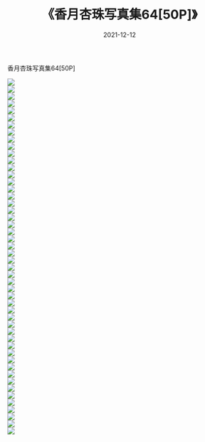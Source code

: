 ﻿---
layout: post
title:  《香月杏珠写真集64[50P]》
date:   2021-12-12
img: http://pic.660000.xyz/1:/性感/2021/香月杏珠写真集64[50P]/000.jpg
categories: [美女, 清纯, 唯美]
---

香月杏珠写真集64[50P]

  ![](http://pic.660000.xyz/1:/性感/2021/香月杏珠写真集64[50P]/001.jpg) <br> ![](http://pic.660000.xyz/1:/性感/2021/香月杏珠写真集64[50P]/002.jpg) <br> ![](http://pic.660000.xyz/1:/性感/2021/香月杏珠写真集64[50P]/003.jpg) <br> ![](http://pic.660000.xyz/1:/性感/2021/香月杏珠写真集64[50P]/004.jpg) <br> ![](http://pic.660000.xyz/1:/性感/2021/香月杏珠写真集64[50P]/005.jpg) <br> ![](http://pic.660000.xyz/1:/性感/2021/香月杏珠写真集64[50P]/006.jpg) <br> ![](http://pic.660000.xyz/1:/性感/2021/香月杏珠写真集64[50P]/007.jpg) <br> ![](http://pic.660000.xyz/1:/性感/2021/香月杏珠写真集64[50P]/008.jpg) <br> ![](http://pic.660000.xyz/1:/性感/2021/香月杏珠写真集64[50P]/009.jpg) <br> ![](http://pic.660000.xyz/1:/性感/2021/香月杏珠写真集64[50P]/010.jpg) <br> ![](http://pic.660000.xyz/1:/性感/2021/香月杏珠写真集64[50P]/011.jpg) <br> ![](http://pic.660000.xyz/1:/性感/2021/香月杏珠写真集64[50P]/012.jpg) <br> ![](http://pic.660000.xyz/1:/性感/2021/香月杏珠写真集64[50P]/013.jpg) <br> ![](http://pic.660000.xyz/1:/性感/2021/香月杏珠写真集64[50P]/014.jpg) <br> ![](http://pic.660000.xyz/1:/性感/2021/香月杏珠写真集64[50P]/015.jpg) <br> ![](http://pic.660000.xyz/1:/性感/2021/香月杏珠写真集64[50P]/016.jpg) <br> ![](http://pic.660000.xyz/1:/性感/2021/香月杏珠写真集64[50P]/017.jpg) <br> ![](http://pic.660000.xyz/1:/性感/2021/香月杏珠写真集64[50P]/018.jpg) <br> ![](http://pic.660000.xyz/1:/性感/2021/香月杏珠写真集64[50P]/019.jpg) <br> ![](http://pic.660000.xyz/1:/性感/2021/香月杏珠写真集64[50P]/020.jpg) <br> ![](http://pic.660000.xyz/1:/性感/2021/香月杏珠写真集64[50P]/021.jpg) <br> ![](http://pic.660000.xyz/1:/性感/2021/香月杏珠写真集64[50P]/022.jpg) <br> ![](http://pic.660000.xyz/1:/性感/2021/香月杏珠写真集64[50P]/023.jpg) <br> ![](http://pic.660000.xyz/1:/性感/2021/香月杏珠写真集64[50P]/024.jpg) <br> ![](http://pic.660000.xyz/1:/性感/2021/香月杏珠写真集64[50P]/025.jpg) <br> ![](http://pic.660000.xyz/1:/性感/2021/香月杏珠写真集64[50P]/026.jpg) <br> ![](http://pic.660000.xyz/1:/性感/2021/香月杏珠写真集64[50P]/027.jpg) <br> ![](http://pic.660000.xyz/1:/性感/2021/香月杏珠写真集64[50P]/028.jpg) <br> ![](http://pic.660000.xyz/1:/性感/2021/香月杏珠写真集64[50P]/029.jpg) <br> ![](http://pic.660000.xyz/1:/性感/2021/香月杏珠写真集64[50P]/030.jpg) <br> ![](http://pic.660000.xyz/1:/性感/2021/香月杏珠写真集64[50P]/031.jpg) <br> ![](http://pic.660000.xyz/1:/性感/2021/香月杏珠写真集64[50P]/032.jpg) <br> ![](http://pic.660000.xyz/1:/性感/2021/香月杏珠写真集64[50P]/033.jpg) <br> ![](http://pic.660000.xyz/1:/性感/2021/香月杏珠写真集64[50P]/034.jpg) <br> ![](http://pic.660000.xyz/1:/性感/2021/香月杏珠写真集64[50P]/035.jpg) <br> ![](http://pic.660000.xyz/1:/性感/2021/香月杏珠写真集64[50P]/036.jpg) <br> ![](http://pic.660000.xyz/1:/性感/2021/香月杏珠写真集64[50P]/037.jpg) <br> ![](http://pic.660000.xyz/1:/性感/2021/香月杏珠写真集64[50P]/038.jpg) <br> ![](http://pic.660000.xyz/1:/性感/2021/香月杏珠写真集64[50P]/039.jpg) <br> ![](http://pic.660000.xyz/1:/性感/2021/香月杏珠写真集64[50P]/040.jpg) <br> ![](http://pic.660000.xyz/1:/性感/2021/香月杏珠写真集64[50P]/041.jpg) <br> ![](http://pic.660000.xyz/1:/性感/2021/香月杏珠写真集64[50P]/042.jpg) <br> ![](http://pic.660000.xyz/1:/性感/2021/香月杏珠写真集64[50P]/043.jpg) <br> ![](http://pic.660000.xyz/1:/性感/2021/香月杏珠写真集64[50P]/044.jpg) <br> ![](http://pic.660000.xyz/1:/性感/2021/香月杏珠写真集64[50P]/045.jpg) <br> ![](http://pic.660000.xyz/1:/性感/2021/香月杏珠写真集64[50P]/046.jpg) <br> ![](http://pic.660000.xyz/1:/性感/2021/香月杏珠写真集64[50P]/047.jpg) <br> ![](http://pic.660000.xyz/1:/性感/2021/香月杏珠写真集64[50P]/048.jpg) <br> ![](http://pic.660000.xyz/1:/性感/2021/香月杏珠写真集64[50P]/049.jpg) <br> ![](http://pic.660000.xyz/1:/性感/2021/香月杏珠写真集64[50P]/050.jpg) <br>